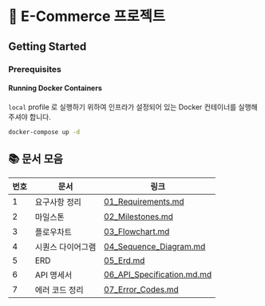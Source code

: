 # 🛒 E-Commerce 프로젝트

## Getting Started

### Prerequisites

#### Running Docker Containers

`local` profile 로 실행하기 위하여 인프라가 설정되어 있는 Docker 컨테이너를 실행해주셔야 합니다.

```bash
docker-compose up -d
```

## 📚 문서 모음

| 번호 | 문서 | 링크 |
|------|------|------|
| 1 | 요구사항 정리 | [01_Requirements.md](./docs/01_Requirements.md) |
| 2 | 마일스톤 | [02_Milestones.md](./docs/02_Milestones.md) |
| 3 | 플로우차트 | [03_Flowchart.md](./docs/03_Flowchart.md) |
| 4 | 시퀀스 다이어그램 | [04_Sequence_Diagram.md](./docs/04_Sequence_Diagram.md) |
| 5 | ERD | [05_Erd.md](./docs/05_Erd.md) |
| 6  | API 명세서   | [06_API_Specification.md.md](./docs/06_API_Specification.md) |
| 7  | 에러 코드 정리  | [07_Error_Codes.md](./docs/07_Error_Codes.md) |